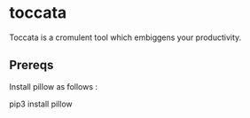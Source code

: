 # toccata

Toccata is a cromulent tool which embiggens your productivity.

## Prereqs

Install pillow as follows :

pip3 install pillow

